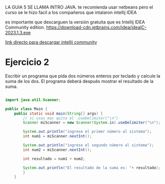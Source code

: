 LA GUIA 5 SE LLAMA INTRO JAVA. te recomienda usar netbeans pero el curso se le hizo facil a los compañeros que intalaron intellij IDEA

es importante que descarguen la versión gratuita que es Intellij IDEA
Community edition.
https://download-cdn.jetbrains.com/idea/ideaIC-2023.1.3.exe

[link directo para descargar intellij community](https://download-cdn.jetbrains.com/idea/ideaIC-2023.1.3.exe)

# Ejercicio 2

Escribir un programa que pida dos números enteros por teclado y calcule la suma de los dos. El programa deberá después mostrar el resultado de la suma.

```java

import java.util.Scanner;

public class Main {
    public static void main(String[] args) {
        // si usas mac quita el .useDelimiter("\n")
        Scanner miScanner = new Scanner(System.in).useDelimiter("\n");

        System.out.println("ingrese el primer número al sistema");
        int num1 = miScanner.nextInt();

        System.out.println("ingrese el segundo número al sistema");
        int num2 = miScanner.nextInt();

        int resultado = num1 + num2;

        System.out.println("El resultado de la suma es: "+ resultado);
        }
    }

```